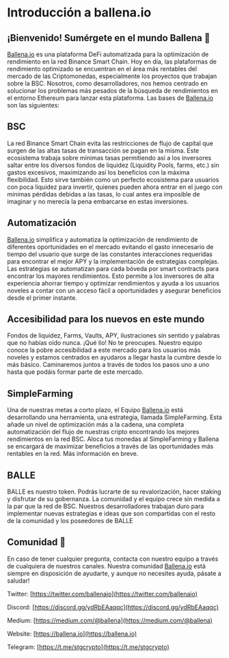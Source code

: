 # Introducción a ballena.io

## ¡Bienvenido! Sumérgete en el mundo Ballena 🐋

[Ballena.io](https://ballena.io) es una plataforma DeFi automatizada para la optimización de rendimiento en la red Binance Smart Chain. Hoy en día, las plataformas de rendimiento optimizado se encuentran en el área más rentables del mercado de las Criptomonedas, especialmente los proyectos que trabajan sobre la BSC. Nosotros, como desarrolladores, nos hemos centrado en solucionar los problemas más pesados de la búsqueda de rendimientos en el entorno Ethereum para lanzar esta plataforma. Las bases de [Ballena.io](https://ballena.io/) son las siguientes:

## BSC

La red Binance Smart Chain evita las restricciones de flujo de capital que surgen de las altas tasas de transacción se pagan en la misma. Este ecosistema trabaja sobre mínimas tasas permitiendo así a los inversores saltar entre los diversos fondos de liquidez \(Liquidity Pools, farms, etc.\) sin gastos excesivos, maximizando así los beneficios con la máxima flexibilidad. Esto sirve también como un perfecto ecosistema para usuarios con poca liquidez para invertir, quienes pueden ahora entrar en el juego con mínimas pérdidas debidas a las tasas, lo cual antes era imposible de imaginar y no merecía la pena embarcarse en estas inversiones.

## Automatización

[Ballena.io](https://ballena.io/) simplifica y automatiza la optimización de rendimiento de diferentes oportunidades en el mercado evitando el gasto innecesario de tiempo del usuario que surge de las constantes interacciones requeridas para encontrar el mejor APY y la implementación de estrategias complejas. Las estrategias se automatizan para cada bóveda por smart contracts para encontrar los mayores rendimientos. Esto permite a los inversores de alta experiencia ahorrar tiempo y optimizar rendimientos y ayuda a los usuarios noveles a contar con un acceso fácil a oportunidades y asegurar beneficios desde el primer instante.

## Accesibilidad para los nuevos en este mundo

Fondos de liquidez, Farms, Vaults, APY, ilustraciones sin sentido y palabras que no habías oído nunca. ¡Qué lío! No te preocupes. Nuestro equipo conoce la pobre accesibilidad a este mercado para los usuarios más noveles y estamos centrados en ayudaros a llegar hasta la cumbre desde lo más básico. Caminaremos juntos a través de todos los pasos uno a uno hasta que podáis formar parte de este mercado.

## SimpleFarming

Una de nuestras metas a corto plazo, el Equipo [Ballena.io](https://ballena.io/) está desarrollando una herramienta, una estrategia, llamada SimpleFarming. Esta añade un nivel de optimización más a la cadena, una completa automatización del flujo de nuestras cripto encontrando los mejores rendimientos en la red BSC. Aloca tus monedas al SimpleFarming y Ballena se encargará de maximizar beneficios a través de las oportunidades más rentables en la red. Más información en breve.

## BALLE

BALLE es nuestro token. Podrás lucrarte de su revalorización, hacer staking y disfrutar de su gobernanza. La comunidad y el equipo crece sin medida a la par que la red de BSC. Nuestros desarrolladores trabajan duro para implementar nuevas estrategias e ideas que son compartidas con el resto de la comunidad y los poseedores de BALLE

## Comunidad 🐋

En caso de tener cualquier pregunta, contacta con nuestro equipo a través de cualquiera de nuestros canales. Nuestra comunidad [Ballena.io](https://ballena.io/) está siempre en disposición de ayudarte, y aunque no necesites ayuda, pásate a saludar!

Twitter: [https://twitter.com/ballenaio](https://twitter.com/ballenaio)

Discord: [https://discord.gg/ydRbEAaqqc](https://discord.gg/ydRbEAaqqc)

Medium: [https://medium.com/@ballena](https://medium.com/@ballena)

Website: [https://ballena.io](https://ballena.io)

Telegram: [https://t.me/stgcrypto](https://t.me/stgcrypto)


